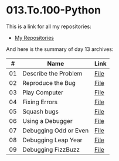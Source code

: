 # 013.To.100-Python

This is a link for all my repositories:

-   [My Repositories](https://github.com/DexxterGWM?tab=repositories)

And here is the summary of day 13 archives:

|  #  | Name                                                                                                                     | Link                                                                           |
| :-: | --------------------------------------------------------------------------------------------------------------------------- | --------------------------------------------------------------------------------- |
| 01  | Describe the Problem                            | [File](https://github.com/DexxterGWM/013.To.100-Python/tree/main/01.%20Debugging)               |
| 02  | Reproduce the Bug                             | [File](https://github.com/DexxterGWM/013.To.100-Python/tree/main/02.%20Debugging)               |
| 03  | Play Computer                             | [File](https://github.com/DexxterGWM/013.To.100-Python/tree/main/03.%20Debugging)               |
| 04  | Fixing Errors                             | [File](https://github.com/DexxterGWM/013.To.100-Python/tree/main/04.%20Debugging)               |
| 05  | Squash bugs                             | [File](https://github.com/DexxterGWM/013.To.100-Python/tree/main/05.%20Debugging)               |
| 06  | Using a Debugger                             | [File](https://github.com/DexxterGWM/013.To.100-Python/tree/main/06.%20Debugging)               |
| 07  | Debugging Odd or Even                             | [File](https://github.com/DexxterGWM/013.To.100-Python/tree/main/07.%20%5BInteractive%20Coding%20Exercise%5D)               |
| 08  | Debugging Leap Year                             | [File](https://github.com/DexxterGWM/013.To.100-Python/tree/main/08.%20%5BInteractive%20Coding%20Exercise%5D)               |
| 09  | Debugging FizzBuzz                             | [File](https://github.com/DexxterGWM/013.To.100-Python/tree/main/09.%20%5BInteractive%20Coding%20Exercise%5D)               |
